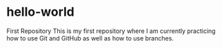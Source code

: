# hello-world
First Repository
This is my first repository where I am currently practicing how to use Git and GitHub as well as how to use branches.
